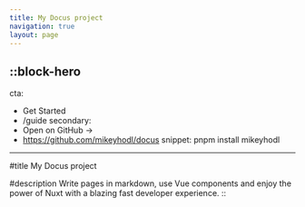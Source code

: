 ```yaml
---
title: My Docus project
navigation: true
layout: page
---
```


::block-hero
---
cta:
  - Get Started
  - /guide
secondary:
  - Open on GitHub →
  - https://github.com/mikeyhodl/docus
snippet: pnpm install mikeyhodl
---

#title
My Docus project

#description
Write pages in markdown, use Vue components and enjoy the power of Nuxt with a blazing fast developer experience.
::
